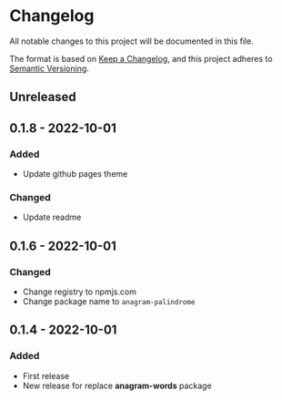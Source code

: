 # Changelog

All notable changes to this project will be documented in this file.

The format is based on [Keep a Changelog](https://keepachangelog.com/en/1.0.0/),
and this project adheres to [Semantic Versioning](https://semver.org/spec/v2.0.0.html).

## Unreleased

## 0.1.8 - 2022-10-01
### Added
- Update github pages theme

### Changed
- Update readme

## 0.1.6 - 2022-10-01
### Changed
- Change registry to npmjs.com
- Change package name to `anagram-palindrome`

## 0.1.4 - 2022-10-01
### Added
- First release
- New release for replace **anagram-words** package
